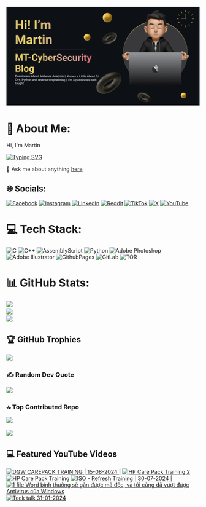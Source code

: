 

![Image Alt](https://github.com/mt-cybersecurity/mt-cybersecurity/blob/9b84bc67ed33ad8a8fd3d39479f0e7c4d507e626/2024-08-17_205915.png)
# 💫 About Me:
Hi, I'm Martin

[![Typing SVG](https://readme-typing-svg.demolab.com?font=Fira+Code&weight=700&size=43&pause=1000&repeat=true&width=1500&height=58&lines=I+write+a+personal+blog+called+MT-CyberSecurity+Blog;I'm+currently+working+at+HP+Service+Center%2C+Hanoi%2C+Vietnam;I+like+to+learn+about+malware;I+also+have+a+Youtube+channel+to+upload+random+things)](https://git.io/typing-svg)

💬 Ask me about anything <a href="https://github.com/mt-cybersecurity/mt-cybersecurity/issues">here</a>


## 🌐 Socials:
[![Facebook](https://img.shields.io/badge/Facebook-%231877F2.svg?logo=Facebook&logoColor=white)](https://facebook.com/martin.mt.official) [![Instagram](https://img.shields.io/badge/Instagram-%23E4405F.svg?logo=Instagram&logoColor=white)](https://instagram.com/iam_martinbui) [![LinkedIn](https://img.shields.io/badge/LinkedIn-%230077B5.svg?logo=linkedin&logoColor=white)](https://linkedin.com/in/martinofficial) [![Reddit](https://img.shields.io/badge/Reddit-%23FF4500.svg?logo=Reddit&logoColor=white)](https://reddit.com/user/MartinBui) [![TikTok](https://img.shields.io/badge/TikTok-%23000000.svg?logo=TikTok&logoColor=white)](https://tiktok.com/@official_martinbui) [![X](https://img.shields.io/badge/X-black.svg?logo=X&logoColor=white)](https://x.com/iam_martinbui) [![YouTube](https://img.shields.io/badge/YouTube-%23FF0000.svg?logo=YouTube&logoColor=white)](https://www.youtube.com/@MTVlog-official) 

# 💻 Tech Stack:
![C](https://img.shields.io/badge/c-%2300599C.svg?style=for-the-badge&logo=c&logoColor=white)
![C++](https://img.shields.io/badge/c++-%2300599C.svg?style=for-the-badge&logo=c%2B%2B&logoColor=white)
![AssemblyScript](https://img.shields.io/badge/assembly%20script-%23000000.svg?style=for-the-badge&logo=assemblyscript&logoColor=white)
![Python](https://img.shields.io/badge/python-3670A0?style=for-the-badge&logo=python&logoColor=ffdd54)
![Adobe Photoshop](https://img.shields.io/badge/adobe%20photoshop-%2331A8FF.svg?style=for-the-badge&logo=adobe%20photoshop&logoColor=white) ![Adobe Illustrator](https://img.shields.io/badge/adobe%20illustrator-%23FF9A00.svg?style=for-the-badge&logo=adobe%20illustrator&logoColor=white)
![GithubPages](https://img.shields.io/badge/github%20pages-121013?style=for-the-badge&logo=github&logoColor=white)
![GitLab](https://img.shields.io/badge/gitlab-%23181717.svg?style=for-the-badge&logo=gitlab&logoColor=white)
![TOR](https://img.shields.io/badge/tor-%237E4798.svg?style=for-the-badge&logo=tor-project&logoColor=white)

# 📊 GitHub Stats:
![](https://github-readme-stats.vercel.app/api?username=mt-cybersecurity&theme=dark&hide_border=false&include_all_commits=true&count_private=false)<br/>
![](https://github-readme-streak-stats.herokuapp.com/?user=mt-cybersecurity&theme=dark&hide_border=false)<br/>
![](https://github-readme-stats.vercel.app/api/top-langs/?username=mt-cybersecurity&theme=dark&hide_border=false&include_all_commits=true&count_private=false&layout=donut)

## 🏆 GitHub Trophies
![](https://github-profile-trophy.vercel.app/?username=mt-cybersecurity&theme=radical&no-frame=false&no-bg=false&margin-w=4)

### ✍️ Random Dev Quote
![](https://quotes-github-readme.vercel.app/api?type=horizontal&theme=radical)

### 🔝 Top Contributed Repo
![](https://github-contributor-stats.vercel.app/api?username=mt-cybersecurity&limit=5&theme=dark&combine_all_yearly_contributions=true)

[![](https://visitcount.itsvg.in/api?id=mt-cybersecurity&icon=0&color=0)](https://visitcount.itsvg.in)

## 💻 Featured YouTube Videos

<!-- BEGIN YOUTUBE-CARDS -->
[![DGW  CAREPACK TRAINING | 15-08-2024 |](https://ytcards.demolab.com/?id=LdSNAp7cb48&title=DGW++CAREPACK+TRAINING+%7C+15-08-2024+%7C&lang=en&timestamp=1723713497&background_color=%230d1117&title_color=%23ffffff&stats_color=%23dedede&max_title_lines=1&width=250&border_radius=5 "DGW  CAREPACK TRAINING | 15-08-2024 |")](https://www.youtube.com/watch?v=LdSNAp7cb48)
[![HP Care Pack Training 2](https://ytcards.demolab.com/?id=kHzXTkX9R20&title=HP+Care+Pack+Training+2&lang=en&timestamp=1723543641&background_color=%230d1117&title_color=%23ffffff&stats_color=%23dedede&max_title_lines=1&width=250&border_radius=5 "HP Care Pack Training 2")](https://www.youtube.com/watch?v=kHzXTkX9R20)
[![HP Care Pack Training](https://ytcards.demolab.com/?id=5VPKDURmqao&title=HP+Care+Pack+Training&lang=en&timestamp=1722573707&background_color=%230d1117&title_color=%23ffffff&stats_color=%23dedede&max_title_lines=1&width=250&border_radius=5 "HP Care Pack Training")](https://www.youtube.com/watch?v=5VPKDURmqao)
[![ISO - Refresh Training | 30-07-2024 |](https://ytcards.demolab.com/?id=m4U78k6GyLw&title=ISO+-+Refresh+Training+%7C+30-07-2024+%7C&lang=en&timestamp=1722404037&background_color=%230d1117&title_color=%23ffffff&stats_color=%23dedede&max_title_lines=1&width=250&border_radius=5 "ISO - Refresh Training | 30-07-2024 |")](https://www.youtube.com/watch?v=m4U78k6GyLw)
[![1 file Word bình thường sẽ gắn được mã độc, và tôi cũng đã vượt được Antivirus của Windows](https://ytcards.demolab.com/?id=tn9csrcHmJw&title=1+file+Word+b%C3%ACnh+th%C6%B0%E1%BB%9Dng+s%E1%BA%BD+g%E1%BA%AFn+%C4%91%C6%B0%E1%BB%A3c+m%C3%A3+%C4%91%E1%BB%99c%2C+v%C3%A0+t%C3%B4i+c%C5%A9ng+%C4%91%C3%A3+v%C6%B0%E1%BB%A3t+%C4%91%C6%B0%E1%BB%A3c+Antivirus+c%E1%BB%A7a+Windows&lang=en&timestamp=1710037390&background_color=%230d1117&title_color=%23ffffff&stats_color=%23dedede&max_title_lines=1&width=250&border_radius=5 "1 file Word bình thường sẽ gắn được mã độc, và tôi cũng đã vượt được Antivirus của Windows")](https://www.youtube.com/watch?v=tn9csrcHmJw)
[![Teck talk 31-01-2024](https://ytcards.demolab.com/?id=hK15CMYB1ds&title=Teck+talk+31-01-2024&lang=en&timestamp=1710036206&background_color=%230d1117&title_color=%23ffffff&stats_color=%23dedede&max_title_lines=1&width=250&border_radius=5 "Teck talk 31-01-2024")](https://www.youtube.com/watch?v=hK15CMYB1ds)
<!-- END YOUTUBE-CARDS -->

<!-- Proudly created with GPRM ( https://gprm.itsvg.in ) -->
